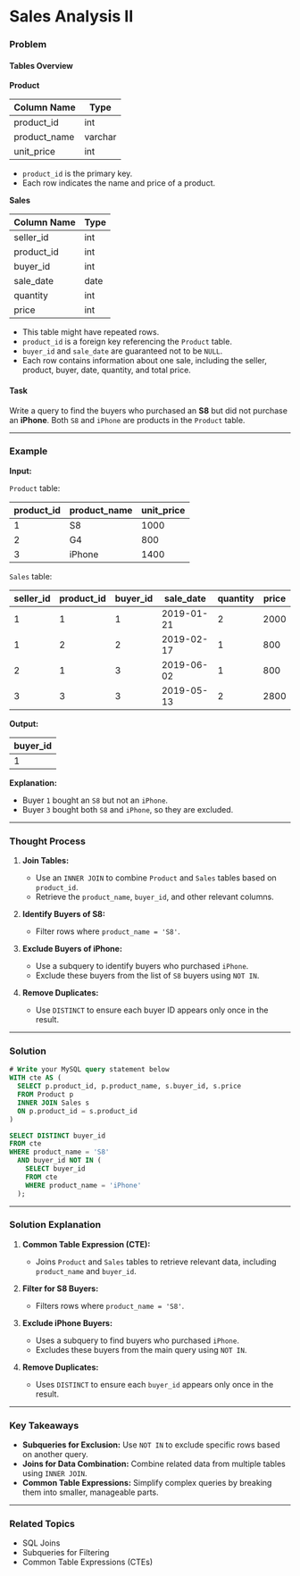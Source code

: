 # Sales Analysis II
### Problem

#### Tables Overview

**Product**

| Column Name  | Type    |
|--------------|---------|
| product_id   | int     |
| product_name | varchar |
| unit_price   | int     |

- `product_id` is the primary key.
- Each row indicates the name and price of a product.

**Sales**

| Column Name | Type |
|-------------|------|
| seller_id   | int  |
| product_id  | int  |
| buyer_id    | int  |
| sale_date   | date |
| quantity    | int  |
| price       | int  |

- This table might have repeated rows.
- `product_id` is a foreign key referencing the `Product` table.
- `buyer_id` and `sale_date` are guaranteed not to be `NULL`.
- Each row contains information about one sale, including the seller, product, buyer, date, quantity, and total price.

#### Task
Write a query to find the buyers who purchased an **S8** but did not purchase an **iPhone**. Both `S8` and `iPhone` are products in the `Product` table.

---

### Example

**Input:**

`Product` table:

| product_id | product_name | unit_price |
|------------|--------------|------------|
| 1          | S8           | 1000       |
| 2          | G4           | 800        |
| 3          | iPhone       | 1400       |

`Sales` table:

| seller_id | product_id | buyer_id | sale_date  | quantity | price |
|-----------|------------|----------|------------|----------|-------|
| 1         | 1          | 1        | 2019-01-21 | 2        | 2000  |
| 1         | 2          | 2        | 2019-02-17 | 1        | 800   |
| 2         | 1          | 3        | 2019-06-02 | 1        | 800   |
| 3         | 3          | 3        | 2019-05-13 | 2        | 2800  |

**Output:**

| buyer_id |
|----------|
| 1        |

**Explanation:**
- Buyer `1` bought an `S8` but not an `iPhone`.
- Buyer `3` bought both `S8` and `iPhone`, so they are excluded.

---

### Thought Process

1. **Join Tables:**
   - Use an `INNER JOIN` to combine `Product` and `Sales` tables based on `product_id`.
   - Retrieve the `product_name`, `buyer_id`, and other relevant columns.

2. **Identify Buyers of S8:**
   - Filter rows where `product_name = 'S8'`.

3. **Exclude Buyers of iPhone:**
   - Use a subquery to identify buyers who purchased `iPhone`.
   - Exclude these buyers from the list of `S8` buyers using `NOT IN`.

4. **Remove Duplicates:**
   - Use `DISTINCT` to ensure each buyer ID appears only once in the result.

---

### Solution

```sql
# Write your MySQL query statement below
WITH cte AS (
  SELECT p.product_id, p.product_name, s.buyer_id, s.price 
  FROM Product p
  INNER JOIN Sales s
  ON p.product_id = s.product_id
)

SELECT DISTINCT buyer_id 
FROM cte 
WHERE product_name = 'S8' 
  AND buyer_id NOT IN (
    SELECT buyer_id 
    FROM cte 
    WHERE product_name = 'iPhone'
  );
```

---

### Solution Explanation

1. **Common Table Expression (CTE):**
   - Joins `Product` and `Sales` tables to retrieve relevant data, including `product_name` and `buyer_id`.

2. **Filter for S8 Buyers:**
   - Filters rows where `product_name = 'S8'`.

3. **Exclude iPhone Buyers:**
   - Uses a subquery to find buyers who purchased `iPhone`.
   - Excludes these buyers from the main query using `NOT IN`.

4. **Remove Duplicates:**
   - Uses `DISTINCT` to ensure each `buyer_id` appears only once in the result.

---

### Key Takeaways

- **Subqueries for Exclusion:** Use `NOT IN` to exclude specific rows based on another query.
- **Joins for Data Combination:** Combine related data from multiple tables using `INNER JOIN`.
- **Common Table Expressions:** Simplify complex queries by breaking them into smaller, manageable parts.

---

### Related Topics
- SQL Joins
- Subqueries for Filtering
- Common Table Expressions (CTEs)
